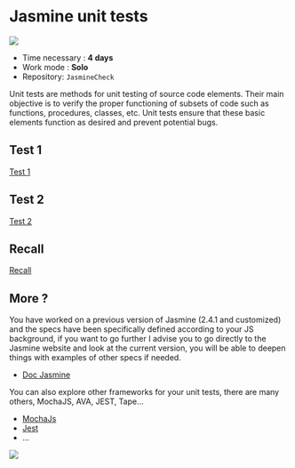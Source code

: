 # Jasmine unit tests

<img src="https://miro.medium.com/max/5120/1*rMCUXDuh56D7ycytxBPeTQ.png">

- Time necessary : **4 days**
- Work mode : **Solo**
- Repository: `JasmineCheck`

Unit tests are methods for unit testing of source code elements. Their main objective is to verify the proper functioning of subsets of code such as functions, procedures, classes, etc. Unit tests ensure that these basic elements function as desired and prevent potential bugs.

## Test 1

[Test 1](https://github.com/becodeorg/CRL-Woods-3.21/tree/master/LearningPath/02.The-Hill/11.Javascript/02.Series-2/3.Jasmine/3.1.Test1)

## Test 2

[Test 2](https://github.com/becodeorg/CRL-Woods-3.21/tree/master/LearningPath/02.The-Hill/11.Javascript/02.Series-2/3.Jasmine/3.2.Test2)

## Recall

[Recall](https://github.com/becodeorg/CRL-Woods-3.21/tree/master/LearningPath/02.The-Hill/11.Javascript/02.Series-2/3.Jasmine/3.3.Recall)

## More ?

You have worked on a previous version of Jasmine (2.4.1 and customized) and the specs have been specifically defined according to your JS background, if you want to go further I advise you to go directly to the Jasmine website and look at the current version, you will be able to deepen things with examples of other specs if needed.

- [Doc Jasmine](https://jasmine.github.io/)

You can also explore other frameworks for your unit tests, there are many others, MochaJS, AVA, JEST, Tape...

- [MochaJs](https://mochajs.org/)
- [Jest](https://jestjs.io/)
- ...

<img src="https://miro.medium.com/max/960/1*VF4m5Agvx4op1D93AzvcEQ.gif">
